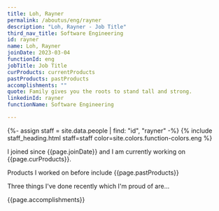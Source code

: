 ```yaml
---
title: Loh, Rayner
permalink: /aboutus/eng/rayner
description: "Loh, Rayner - Job Title"
third_nav_title: Software Engineering
id: rayner
name: Loh, Rayner
joinDate: 2023-03-04
functionId: eng
jobTitle: Job Title
curProducts: currentProducts
pastProducts: pastProducts
accomplishments: ""
quote: Family gives you the roots to stand tall and strong.
linkedinId: rayner
functionName: Software Engineering

---
```


{%- assign staff = site.data.people | find: "id", "rayner" -%}
{% include staff_heading.html staff=staff color=site.colors.function-colors.eng %}

<p>I joined since {{page.joinDate}} and I am currently working on {{page.curProducts}}.</p>

<p>Products I worked on before include {{page.pastProducts}}</p>

<p>Three things I've done recently which I'm proud of are...</p>
{{page.accomplishments}}
